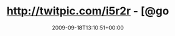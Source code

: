 ---
retweeted: false
source: <a href="http://twitter.com" rel="nofollow">Twitter Web Client</a>
entities:
  hashtags: []
  symbols: []
  user_mentions:
  - name: Max Pschonder
    screen_name: GoogleHupf
    indices:
    - '27'
    - '38'
    id_str: '12869042'
    id: '12869042'
  urls: []
display_text_range:
- '0'
- '80'
favorite_count: '0'
id_str: '4078189300'
truncated: false
retweet_count: '0'
id: '4078189300'
created_at: Fri Sep 18 13:10:51 +0000 2009
favorited: false
full_text: http://twitpic.com/i5r2r - [@googlehupf](https://twitter.com/googlehupf)
  - Japp, aber dafür umso härter, oder? :-)
lang: de
tags:
- pesos:twitter
date: '2009-09-18T13:10:51+00:00'
src: https://twitter.com/bascht/status/4078189300
original_url: https://twitter.com/bascht/status/4078189300
type: twitter_tweet
text: http://twitpic.com/i5r2r - [@googlehupf](https://twitter.com/googlehupf) - Japp,
  aber dafür umso härter, oder? :-)
title: http://twitpic.com/i5r2r - [@go

---